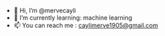 - 👋 Hi, I’m @mervecayli
- 🌱 I’m currently learning: machine learning
- 📫 You can reach me : caylimerve1905@gmail.com

<!---
mervecayli/mervecayli is a ✨ special ✨ repository because its `README.md` (this file) appears on your GitHub profile.
You can click the Preview link to take a look at your changes.
--->
